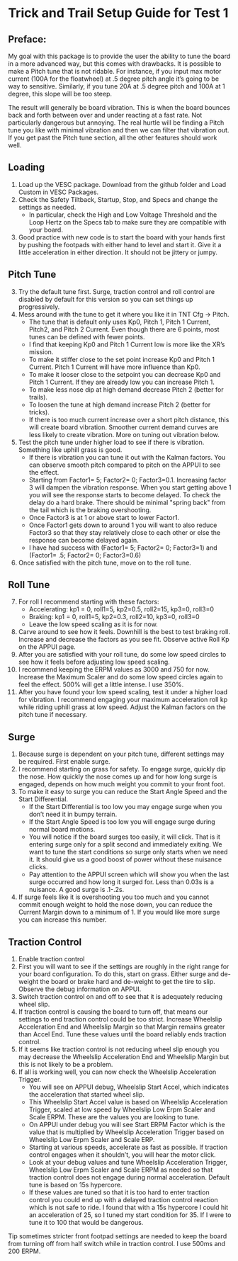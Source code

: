 # Trick and Trail Setup Guide for Test 1
## Preface: 
My goal with this package is to provide the user the ability to tune the board in a more advanced way, but this comes with drawbacks. It is possible to make a Pitch tune that is not ridable. For instance, if you input max motor current (100A for the floatwheel) at .5 degree pitch angle it’s going to be way to sensitive. Similarly, if you tune 20A at .5 degree pitch and 100A at 1 degree, this slope will be too steep. 

The result will generally be board vibration. This is when the board bounces back and forth between over and under reacting at a fast rate. Not particularly dangerous but annoying. The real hurtle will be finding a Pitch tune you like with minimal vibration and then we can filter that vibration out. If you get past the Pitch tune section, all the other features should work well. 

## Loading
1. Load up the VESC package. Download from the github folder and Load Custom in VESC Packages.
2. Check the Safety Tiltback, Startup, Stop, and Specs and change the settings as needed. 
    * In particular, check the High and Low Voltage Threshold and the Loop Hertz on the Specs tab to make sure they are compatible with your board.
3. Good practice with new code is to start the board with your hands first by pushing the footpads with either hand to level and start it. Give it a little acceleration in either direction. It should not be jittery or jumpy.
        
## Pitch Tune
3. Try the default tune first. Surge, traction control and roll control are disabled by default for this version so you can set things up progressively.
4. Mess around with the tune to get it where you like it in TNT Cfg -> Pitch. 
    * The tune that is default only uses Kp0, Pitch 1, Pitch 1 Current, Pitch2, and Pitch 2 Current. Even though there are 6 points, most tunes can be defined with fewer points.
    * I find that keeping Kp0 and Pitch 1 Current low is more like the XR’s mission.
    * To make it stiffer close to the set point increase Kp0 and Pitch 1 Current. Pitch 1 Current will have more influence than Kp0.
    * To make it looser close to the setpoint you can decrease Kp0 and Pitch 1 Current. If they are already low you can increase Pitch 1.
    * To make less nose dip at high demand decrease Pitch 2 (better for trails).
    * To loosen the tune at high demand increase Pitch 2 (better for tricks).
    * If there is too much current increase over a short pitch distance, this will create board vibration. Smoother current demand curves are less likely to create vibration. More on tuning out vibration below.
5. Test the pitch tune under higher load to see if there is vibration.  Something like uphill grass is good. 
    * If there is vibration you can tune it out with the Kalman factors. You can observe smooth pitch compared to pitch on the APPUI to see the effect.
    * Starting from Factor1= 5; Factor2= 0; Factor3=0.1. Increasing factor 3 will dampen the vibration response. When you start getting above 1 you will see the response starts to become delayed. To check the delay do a hard brake. There should be minimal "spring back" from the tail which is the braking overshooting.
    *  Once Factor3 is at 1 or above start to lower Factor1.
    * Once Factor1 gets down to around 1 you will want to also reduce Factor3 so that they stay relatively close to each other or else the response can become delayed again.
    * I have had success with (Factor1= 5; Factor2= 0; Factor3=1) and (Factor1= .5; Factor2= 0; Factor3=0.6)
6. Once satisfied with the pitch tune, move on to the roll tune.
    
## Roll Tune
7. For roll I recommend starting with these factors:
    * Accelerating: kp1 = 0, roll1=5, kp2=0.5, roll2=15, kp3=0, roll3=0
    * Braking: kp1 = 0, roll1=5, kp2=0.3, roll2=10, kp3=0, roll3=0
    * Leave the low speed scaling as it is for now.
9. Carve around to see how it feels. Downhill is the best to test braking roll. Increase and decrease the factors as you see fit. Observe active Roll Kp on the APPUI page.
10. After you are satisfied with your roll tune, do some low speed circles to see how it feels before adjusting low speed scaling.
11. I recommend keeping the ERPM values as 3000 and 750 for now. Increase the Maximum Scaler and do some low speed circles again to feel the effect. 500% will get a little intense. I use 350%.
12. After you have found your low speed scaling, test it under a higher load for vibration. I recommend engaging your maximum acceleration roll kp while riding uphill grass at low speed. Adjust the Kalman factors on the pitch tune if necessary.

## Surge
1. Because surge is dependent on your pitch tune, different settings may be required. First enable surge.
2. I recommend starting on grass for safety. To engage surge, quickly dip the nose. How quickly the nose comes up and for how long surge is engaged, depends on how much weight you commit to your front foot. 
3. To make it easy to surge you can reduce the Start Angle Speed and the Start Differential. 
    * If the Start Differential is too low you may engage surge when you don’t need it in bumpy terrain.
    * If the Start Angle Speed is too low you will engage surge during normal board motions.
    * You will notice if the board surges too easily, it will click. That is it entering surge only for a split second and immediately exiting. We want to tune the start conditions so surge only starts when we need it. It should give us a good boost of power without these nuisance clicks.
    * Pay attention to the APPUI screen which will show you when the last surge occurred and how long it surged for. Less than 0.03s is a nuisance. A good surge is .1-.2s.
4. If surge feels like it is overshooting you too much and you cannot commit enough weight to hold the nose down, you can reduce the Current Margin down to a minimum of 1. If you would like more surge you can increase this number.

## Traction Control
1. Enable traction control
2. First you will want to see if the settings are roughly in the right range for your board configuration. To do this, start on grass. Either surge and de-weight the board or brake hard and de-weight to get the tire to slip. Observe the debug information on APPUI.
3. Switch traction control on and off to see that it is adequately reducing wheel slip.
4. If traction control is causing the board to turn off, that means our settings to end traction control could be too strict. Increase Wheelslip Acceleration End and Wheelslip Margin so that Margin remains greater than Accel End. Tune these values until the board reliably ends traction control.
5. If it seems like traction control is not reducing wheel slip enough you may decrease the Wheelslip Acceleration End and Wheelslip Margin but this is not likely to be a problem.
6. If all is working well, you can now check the Wheelslip Acceleration Trigger. 
    * You will see on APPUI debug, Wheelslip Start Accel, which indicates the acceleration that started wheel slip. 
    * This Wheelslip Start Accel value is based on Wheelslip Acceleration Trigger, scaled at low speed by Wheelslip Low Erpm Scaler and Scale ERPM. These are the values you are looking to tune.
    * On APPUI under debug you will see Start ERPM Factor which is the value that is multiplied by Wheelslip Acceleration Trigger based on Wheelslip Low Erpm Scaler and Scale ERP.
    * Starting at various speeds, accelerate as fast as possible. If traction control engages when it shouldn’t, you will hear the motor click. 
    * Look at your debug values and tune Wheelslip Acceleration Trigger, Wheelslip Low Erpm Scaler and Scale ERPM as needed so that traction control does not engage during normal acceleration. Default tune is based on 15s hypercore.
    * If these values are tuned so that it is too hard to enter traction control you could end up with a delayed traction control reaction which is not safe to ride. I found that with a 15s hypercore I could hit an acceleration of 25, so I tuned my start condition for 35. If I were to tune it to 100 that would be dangerous. 

Tip sometimes stricter front footpad settings are needed to keep the board from turning off from half switch while in traction control. I use 500ms and 200 ERPM.
